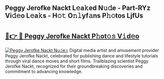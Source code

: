 ## Peggy Jerofke Nackt L𝚎a𝚔ed N𝚞𝚍e - Part-RYz Vi𝚍𝚎o L𝚎a𝚔s - H𝚘𝚝 O𝚗𝚕yf𝚊ns P𝚑𝚘tos LjfUs

# <h2><a href="http://kf33ua0.oniu.top/?m=Peggy+Jerofke+Nackt">🔗👉 🔴 Peggy Jerofke Nackt P𝚑ot𝚘𝚜 V𝚒d𝚎o</a></h2>

[![Peggy Jerofke Nackt Nu𝚍e𝚜](https://i.imgur.com/0qMVB7G.gif)](http://kf33ua0.oniu.top/?m=Peggy+Jerofke+Nackt)
Digital media artist and amusement provider Peggy Jerofke Nackt, celebrated for publishing dance and lifestyle tutorials through viral dance moves and short films. Trailblazing scientist Peggy Jerofke Nackt, recognized for their groundbreaking discoveries and commitment to advancing knowledge.  

